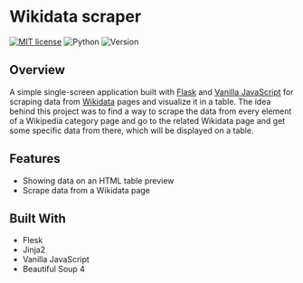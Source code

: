 # Wikidata scraper

[![MIT license](https://img.shields.io/badge/license-MIT-brightgreen)](https://lbesson.mit-license.org/)
![Python](https://img.shields.io/badge/language-Python-brightgreen)
![Version](https://img.shields.io/badge/python-3.6%20%7C%203.7-blue)

## Overview

A simple single-screen application built with [Flask](https://flask.palletsprojects.com/en/1.1.x/) and [Vanilla JavaScript](http://vanilla-js.com/) for scraping data from [Wikidata](https://www.wikidata.org/wiki/Wikidata:Main_Page) pages and visualize it in a table. The idea behind this project was to find a way to scrape the data from every element of a Wikipedia category page and go to the related Wikidata page and get some specific data from there, which will be displayed on a table.

## Features

- Showing data on an HTML table preview
- Scrape data from a Wikidata page

## Built With

- Flesk
- Jinja2
- Vanilla JavaScript
- Beautiful Soup 4
